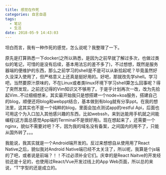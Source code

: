 ```yaml
---
title: 感觉在作死
categories: 自言自语
tags:
  - 笔记
  - 生活
date: 2018-05-9 14:43:03
---
```

坦白而言，我有一种作死的感觉，怎么说呢？我整理了一下。
<!-- more-->

原先是打算熟悉一下docker(之所以熟悉，是因为之前早就了解过多次，也做过类似的笔记，可惜的是没有后续，基本用法忘的差不多了)，不过想想，既然是服务器端的便维护的东西，那么之前学习的shell是不是可以从新拾起呢？毕竟虽然好久没深入使用了，但严格意义上还真是挺好用的。好吧，那就改先学shell。学习吧，当然要原汁原味的，不在Linux或者类linux环境下学习shell算怎么回事呢？得了突然发现，之前还记得的Vim知识又不够用了。于是乎计划再次一改，改为先拾起Vim..不过细细想来，其实最开始我只是想搭建一个node+koa服务，搭建自己的blog，顺便还将blog和webppt结合，基本做到有blog就有分享ppt。在我的想法里，这其实也不是一个纯粹的blog，里面会加点测试app的restful Api，后面也可用这个为入口加入其他感兴趣的东西，比如webssh，来到达能用手机就之间能编程(这方面总感觉App端的Terminal不是很好用)。现在想起来了，还需要一个nginx，貌似不需要对吧？不，因为我的域名没有备案，之间国内的用不了，只能从国外转了。。。

我能说，我其实就是一个Android端开发的。反过来想想自从使用用了React Native之后，貌似我对Android Native端已经不太关注了，所以呢，我算是个js端的了吧，或者说是前端？！！不过必须补全它们。庆幸的是React Naitve的开发经验还是十足的，也使用过React/Vue开发过线上的App Web页面，所以总的来说，“T”字型的还是成立的。 